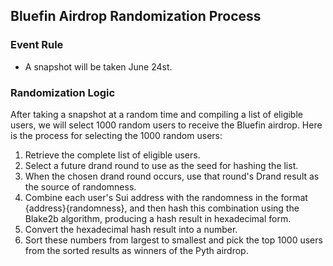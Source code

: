 ## Bluefin Airdrop Randomization Process

### Event Rule

- A snapshot will be taken June 24st.

### Randomization Logic

After taking a snapshot at a random time and compiling a list of eligible users, we will select 1000 random users to receive the Bluefin airdrop. Here is the process for selecting the 1000 random users:

1. Retrieve the complete list of eligible users.
2. Select a future drand round to use as the seed for hashing the list.
3. When the chosen drand round occurs, use that round's Drand result as the source of randomness.
4. Combine each user's Sui address with the randomness in the format {address}{randomness}, and then hash this combination using the Blake2b algorithm, producing a hash result in hexadecimal form.
5. Convert the hexadecimal hash result into a number.
6. Sort these numbers from largest to smallest and pick the top 1000 users from the sorted results as winners of the Pyth airdrop.
